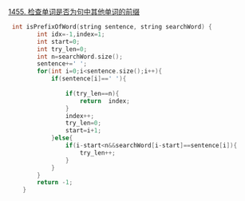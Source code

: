 [1455. 检查单词是否为句中其他单词的前缀](https://leetcode.cn/problems/check-if-a-word-occurs-as-a-prefix-of-any-word-in-a-sentence/)

```c++
 int isPrefixOfWord(string sentence, string searchWord) {
        int idx=-1,index=1;
        int start=0;
        int try_len=0;
        int n=searchWord.size();
        sentence+=' ';
        for(int i=0;i<sentence.size();i++){
            if(sentence[i]==' '){
                
                if(try_len==n){
                    return  index;
                }
                index++;
                try_len=0;
                start=i+1;
            }else{
                if(i-start<n&&searchWord[i-start]==sentence[i]){
                    try_len++;
                }
            }
        }
        return -1;
    }
```

